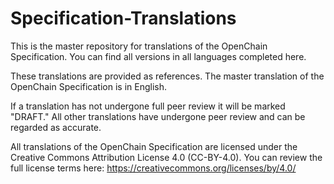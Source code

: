 # Specification-Translations
This is the master repository for translations of the OpenChain Specification. You can find all versions in all languages completed here. 

These translations are provided as references. The master translation of the OpenChain Specification is in English.

If a translation has not undergone full peer review it will be marked "DRAFT." All other translations have undergone peer review and can be regarded as accurate.

All translations of the OpenChain Specification are licensed under the Creative Commons Attribution License 4.0 (CC-BY-4.0). You can review the full license terms here: 
https://creativecommons.org/licenses/by/4.0/
